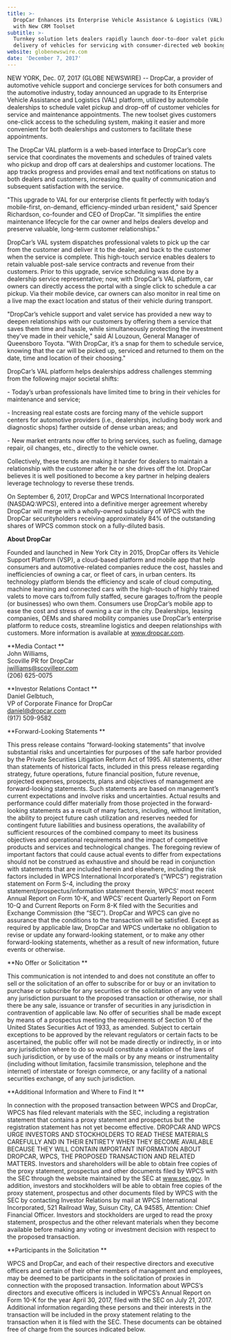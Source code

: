 ```yaml
---
title: >-
  DropCar Enhances its Enterprise Vehicle Assistance & Logistics (VAL) Platform
  with New CRM Toolset
subtitle: >-
  Turnkey solution lets dealers rapidly launch door-to-door valet pickup and
  delivery of vehicles for servicing with consumer-directed web booking
website: globenewswire.com
date: 'December 7, 2017'
---
```

NEW YORK, Dec. 07, 2017 (GLOBE NEWSWIRE) -- DropCar, a provider of automotive vehicle support and concierge services for both consumers and the automotive industry, today announced an upgrade to its Enterprise Vehicle Assistance and Logistics (VAL) platform, utilized by automobile dealerships to schedule valet pickup and drop-off of customer vehicles for service and maintenance appointments. The new toolset gives customers one-click access to the scheduling system, making it easier and more convenient for both dealerships and customers to facilitate these appointments.

The DropCar VAL platform is a web-based interface to DropCar’s core service that coordinates the movements and schedules of trained valets who pickup and drop off cars at dealerships and customer locations. The app tracks progress and provides email and text notifications on status to both dealers and customers, increasing the quality of communication and subsequent satisfaction with the service. 

"This upgrade to VAL for our enterprise clients fit perfectly with today’s mobile-first, on-demand, efficiency-minded urban resident," said Spencer Richardson, co-founder and CEO of DropCar. "It simplifies the entire maintenance lifecycle for the car owner and helps dealers develop and preserve valuable, long-term customer relationships."

DropCar’s VAL system dispatches professional valets to pick up the car from the customer and deliver it to the dealer, and back to the customer when the service is complete. This high-touch service enables dealers to retain valuable post-sale service contracts and revenue from their customers. Prior to this upgrade, service scheduling was done by a dealership service representative; now, with DropCar’s VAL platform, car owners can directly access the portal with a single click to schedule a car pickup. Via their mobile device, car owners can also monitor in real time on a live map the exact location and status of their vehicle during transport.

"DropCar’s vehicle support and valet service has provided a new way to deepen relationships with our customers by offering them a service that saves them time and hassle, while simultaneously protecting the investment they’ve made in their vehicle," said Al Louzoun, General Manager of Queensboro Toyota. "With DropCar, it’s a snap for them to schedule service, knowing that the car will be picked up, serviced and returned to them on the date, time and location of their choosing."

DropCar’s VAL platform helps dealerships address challenges stemming from the following major societal shifts:

\- Today’s urban professionals have limited time to bring in their vehicles for maintenance and service;

\- Increasing real estate costs are forcing many of the vehicle support centers for automotive providers (i.e., dealerships, including body work and diagnostic shops) farther outside of dense urban areas; and

\- New market entrants now offer to bring services, such as fueling, damage repair, oil changes, etc., directly to the vehicle owner.

Collectively, these trends are making it harder for dealers to maintain a relationship with the customer after he or she drives off the lot. DropCar believes it is well positioned to become a key partner in helping dealers leverage technology to reverse these trends.

On September 6, 2017, DropCar and WPCS International Incorporated (NASDAQ:WPCS), entered into a definitive merger agreement whereby DropCar will merge with a wholly-owned subsidiary of WPCS with the DropCar securityholders receiving approximately 84% of the outstanding shares of WPCS common stock on a fully-diluted basis.

**About DropCar**

Founded and launched in New York City in 2015, DropCar offers its Vehicle Support Platform (VSP), a cloud-based platform and mobile app that help consumers and automotive-related companies reduce the cost, hassles and inefficiencies of owning a car, or fleet of cars, in urban centers. Its technology platform blends the efficiency and scale of cloud computing, machine learning and connected cars with the high-touch of highly trained valets to move cars to/from fully staffed, secure garages to/from the people (or businesses) who own them. Consumers use DropCar’s mobile app to ease the cost and stress of owning a car in the city. Dealerships, leasing companies, OEMs and shared mobility companies use DropCar’s enterprise platform to reduce costs, streamline logistics and deepen relationships with customers. More information is available at www.dropcar.com. 

**Media Contact**\
John Williams, \
Scoville PR for DropCar\
jwilliams@scovillepr.com\
(206) 625-0075 

**Investor Relations Contact**\
Daniel Gelbtuch, \
VP of Corporate Finance for DropCar\
daniel@dropcar.com \
(917) 509-9582

**Forward-Looking Statements **

This press release contains “forward-looking statements” that involve substantial risks and uncertainties for purposes of the safe harbor provided by the Private Securities Litigation Reform Act of 1995. All statements, other than statements of historical facts, included in this press release regarding strategy, future operations, future financial position, future revenue, projected expenses, prospects, plans and objectives of management are forward-looking statements. Such statements are based on management’s current expectations and involve risks and uncertainties. Actual results and performance could differ materially from those projected in the forward-looking statements as a result of many factors, including, without limitation, the ability to project future cash utilization and reserves needed for contingent future liabilities and business operations, the availability of sufficient resources of the combined company to meet its business objectives and operational requirements and the impact of competitive products and services and technological changes. The foregoing review of important factors that could cause actual events to differ from expectations should not be construed as exhaustive and should be read in conjunction with statements that are included herein and elsewhere, including the risk factors included in WPCS International Incorporated’s (“WPCS”) registration statement on Form S-4, including the proxy statement/prospectus/information statement therein, WPCS’ most recent Annual Report on Form 10-K, and WPCS’ recent Quarterly Report on Form 10-Q and Current Reports on Form 8-K filed with the Securities and Exchange Commission (the “SEC”). DropCar and WPCS can give no assurance that the conditions to the transaction will be satisfied. Except as required by applicable law, DropCar and WPCS undertake no obligation to revise or update any forward-looking statement, or to make any other forward-looking statements, whether as a result of new information, future events or otherwise. 

**No Offer or Solicitation **

This communication is not intended to and does not constitute an offer to sell or the solicitation of an offer to subscribe for or buy or an invitation to purchase or subscribe for any securities or the solicitation of any vote in any jurisdiction pursuant to the proposed transaction or otherwise, nor shall there be any sale, issuance or transfer of securities in any jurisdiction in contravention of applicable law. No offer of securities shall be made except by means of a prospectus meeting the requirements of Section 10 of the United States Securities Act of 1933, as amended. Subject to certain exceptions to be approved by the relevant regulators or certain facts to be ascertained, the public offer will not be made directly or indirectly, in or into any jurisdiction where to do so would constitute a violation of the laws of such jurisdiction, or by use of the mails or by any means or instrumentality (including without limitation, facsimile transmission, telephone and the internet) of interstate or foreign commerce, or any facility of a national securities exchange, of any such jurisdiction. 

**Additional Information and Where to Find It **

In connection with the proposed transaction between WPCS and DropCar, WPCS has filed relevant materials with the SEC, including a registration statement that contains a proxy statement and prospectus but the registration statement has not yet become effective. DROPCAR AND WPCS URGE INVESTORS AND STOCKHOLDERS TO READ THESE MATERIALS CAREFULLY AND IN THEIR ENTIRETY WHEN THEY BECOME AVAILABLE BECAUSE THEY WILL CONTAIN IMPORTANT INFORMATION ABOUT DROPCAR, WPCS, THE PROPOSED TRANSACTION AND RELATED MATTERS. Investors and shareholders will be able to obtain free copies of the proxy statement, prospectus and other documents filed by WPCS with the SEC through the website maintained by the SEC at www.sec.gov. In addition, investors and stockholders will be able to obtain free copies of the proxy statement, prospectus and other documents filed by WPCS with the SEC by contacting Investor Relations by mail at WPCS International Incorporated, 521 Railroad Way, Suisun City, CA 94585, Attention: Chief Financial Officer. Investors and stockholders are urged to read the proxy statement, prospectus and the other relevant materials when they become available before making any voting or investment decision with respect to the proposed transaction. 

**Participants in the Solicitation **

WPCS and DropCar, and each of their respective directors and executive officers and certain of their other members of management and employees, may be deemed to be participants in the solicitation of proxies in connection with the proposed transaction. Information about WPCS’s directors and executive officers is included in WPCS’s Annual Report on Form 10-K for the year April 30, 2017, filed with the SEC on July 21, 2017. Additional information regarding these persons and their interests in the transaction will be included in the proxy statement relating to the transaction when it is filed with the SEC. These documents can be obtained free of charge from the sources indicated below.
